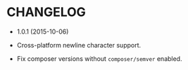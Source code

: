 # CHANGELOG

* 1.0.1 (2015-10-06)

 * Cross-platform newline character support.
 * Fix composer versions without `composer/semver` enabled.
